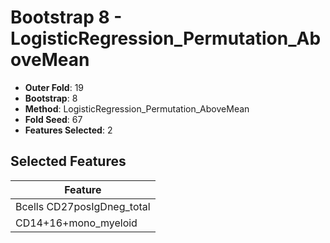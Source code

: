 # Bootstrap 8 - LogisticRegression_Permutation_AboveMean

- **Outer Fold**: 19
- **Bootstrap**: 8
- **Method**: LogisticRegression_Permutation_AboveMean
- **Fold Seed**: 67
- **Features Selected**: 2

## Selected Features

| Feature |
|---------|
| Bcells CD27posIgDneg_total |
| CD14+16+mono_myeloid |
